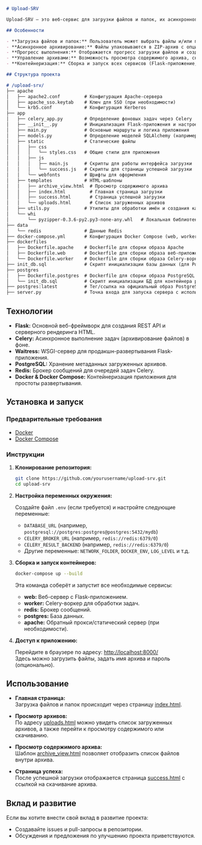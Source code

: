 ```markdown
# Upload-SRV

Upload-SRV — это веб-сервис для загрузки файлов и папок, их асинхронного архивирования с возможностью шифрования и управления готовыми архивами. Приложение реализовано с использованием Flask, Celery, PostgreSQL, Redis и контейнеризации через Docker Compose.

## Особенности

- **Загрузка файлов и папок:** Пользователь может выбрать файлы и/или папки для загрузки.
- **Асинхронное архивирование:** Файлы упаковываются в ZIP-архив с опциональным шифрованием с использованием Celery.
- **Прогресс выполнения:** Отображается прогресс загрузки файлов и создания архива.
- **Управление архивами:** Возможность просмотра содержимого архива, скачивания и удаления.
- **Контейнеризация:** Сборка и запуск всех сервисов (Flask-приложение, Celery-воркер, Redis, PostgreSQL и Apache) через Docker Compose.

## Структура проекта

```
```markdown
# /upload-srv/
├── apache
│   ├── apache2.conf         # Конфигурация Apache-сервера
│   ├── apache_sso.keytab    # Ключ для SSO (при необходимости)
│   └── krb5.conf            # Конфигурация Kerberos
├── app
│   ├── celery_app.py        # Определение фоновых задач через Celery
│   ├── __init__.py          # Инициализация Flask-приложения и настроек
│   ├── main.py              # Основные маршруты и логика приложения
│   ├── models.py            # Определение моделей SQLAlchemy (например, Upload)
│   ├── static               # Статические файлы
│   │   ├── css
│   │   │   └── styles.css   # Общие стили для приложения
│   │   ├── js
│   │   │   ├── main.js      # Скрипты для работы интерфейса загрузки
│   │   │   └── success.js   # Скрипты для страницы успешной загрузки
│   │   └── webfonts         # Шрифты для оформления
│   ├── templates            # HTML-шаблоны
│   │   ├── archive_view.html  # Просмотр содержимого архива
│   │   ├── index.html         # Главная страница загрузки
│   │   ├── success.html       # Страница успешной загрузки
│   │   └── uploads.html       # Список загруженных архивов
│   ├── utils.py             # Утилиты для обработки имён и создания каталогов
│   └── whi
│       └── pyzipper-0.3.6-py2.py3-none-any.whl   # Локальная библиотека для работы с ZIP
├── data
│   └── redis                # Данные Redis
├── docker-compose.yml       # Конфигурация Docker Compose (web, worker, redis, postgres, apache)
├── dockerfiles
│   ├── Dockerfile.apache    # Dockerfile для сборки образа Apache
│   ├── Dockerfile.web       # Dockerfile для сборки образа веб-приложения
│   └── Dockerfile.worker    # Dockerfile для сборки образа Celery-воркера
├── init_db.sql              # Скрипт инициализации базы данных (для PostgreSQL)
├── postgres
│   ├── Dockerfile.postgres  # Dockerfile для сборки образа PostgreSQL
│   └── init_db.sql          # Скрипт инициализации БД для контейнера postgres
├── postgres:latest          # Тег/ссылка на официальный образ PostgreSQL
├── server.py                # Точка входа для запуска сервера с использованием Waitress

```

## Технологии

- **Flask:** Основной веб-фреймворк для создания REST API и серверного рендеринга HTML.
- **Celery:** Асинхронное выполнение задач (архивирование файлов) в фоне.
- **Waitress:** WSGI-сервер для продакшн-развертывания Flask-приложения.
- **PostgreSQL:** Хранение метаданных загруженных архивов.
- **Redis:** Брокер сообщений для очередей задач Celery.
- **Docker & Docker Compose:** Контейнеризация приложения для простоты развертывания.

## Установка и запуск

### Предварительные требования

- [Docker](https://docs.docker.com/get-docker/)
- [Docker Compose](https://docs.docker.com/compose/install/)

### Инструкции

1. **Клонирование репозитория:**

   ```bash
   git clone https://github.com/yourusername/upload-srv.git
   cd upload-srv
   ```

2. **Настройка переменных окружения:**

   Создайте файл `.env` (если требуется) и настройте следующие переменные:
   - `DATABASE_URL` (например, `postgresql://postgres:postgres@postgres:5432/mydb`)
   - `CELERY_BROKER_URL` (например, `redis://redis:6379/0`)
   - `CELERY_RESULT_BACKEND` (например, `redis://redis:6379/0`)
   - Другие переменные: `NETWORK_FOLDER`, `DOCKER_ENV`, `LOG_LEVEL` и т.д.

3. **Сборка и запуск контейнеров:**

   ```bash
   docker-compose up --build
   ```

   Эта команда соберёт и запустит все необходимые сервисы:
   - **web:** Веб-сервер с Flask-приложением.
   - **worker:** Celery-воркер для обработки задач.
   - **redis:** Брокер сообщений.
   - **postgres:** База данных.
   - **apache:** Обратный прокси/статический сервер (при необходимости).

4. **Доступ к приложению:**

   Перейдите в браузере по адресу: [http://localhost:8000/](http://localhost:8000/)  
   Здесь можно загрузить файлы, задать имя архива и пароль (опционально).

## Использование

- **Главная страница:**  
  Загрузка файлов и папок происходит через страницу [index.html](app/templates/index.html).

- **Просмотр архивов:**  
  По адресу [uploads.html](app/templates/uploads.html) можно увидеть список загруженных архивов, а также перейти к просмотру содержимого или скачиванию.

- **Просмотр содержимого архива:**  
  Шаблон [archive_view.html](app/templates/archive_view.html) позволяет отобразить список файлов внутри архива.

- **Страница успеха:**  
  После успешной загрузки отображается страница [success.html](app/templates/success.html) с ссылкой на скачивание архива.

## Вклад и развитие

Если вы хотите внести свой вклад в развитие проекта:
- Создавайте issues и pull-запросы в репозитории.
- Обсуждения и предложения по улучшению проекта приветствуются.

